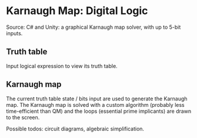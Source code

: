 # Karnaugh Map: Digital Logic
Source: C# and Unity: a graphical Karnaugh map solver, with up to 5-bit inputs.

## Truth table
Input logical expression to view its truth table.

## Karnaugh map
The current truth table state / bits input are used to generate the Karnaugh map.
The Karnaugh map is solved with a custom algorithm (probably less time-efficient than QM) and the loops (essential prime implicants) are drawn to the screen.

Possible todos: circuit diagrams, algebraic simplification.
